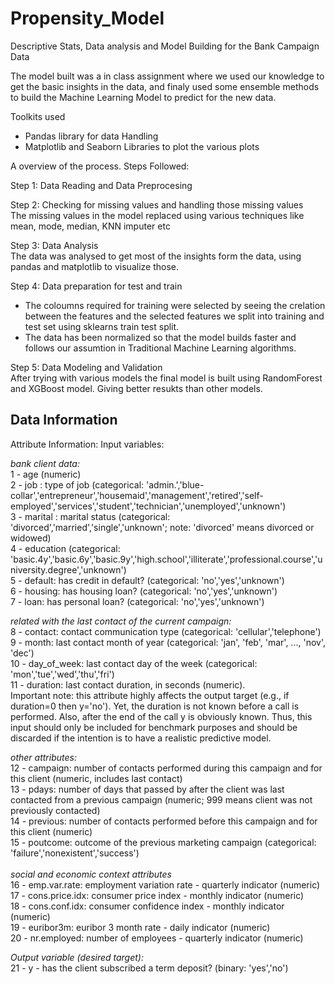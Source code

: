 # Propensity_Model

Descriptive Stats, Data analysis and Model Building for the Bank Campaign Data

The model built was a in class assignment where we used our knowledge to get the basic insights in the data, and finaly used some ensemble methods to build the Machine Learning Model to predict for the new data.

Toolkits used
* Pandas library for data Handling
* Matplotlib and Seaborn Libraries to plot the various plots 

A overview of the process.
Steps Followed:

Step 1: Data Reading and Data  Preprocesing

Step 2: Checking for missing values and handling those missing values 
  <br>The missing values in the model replaced using various techniques like mean, mode, median, KNN imputer etc

Step 3: Data Analysis 
  <br>The data was analysed to get most of the insights form the data, using pandas and matplotlib to visualize those.
  
Step 4: Data preparation for test and train
  * The coloumns required for training were selected by seeing the crelation between the features and the selected features we split into training and test set using sklearns train test split. 
  * The data has been normalized so that the model builds faster and follows our assumtion in Traditional Machine Learning algorithms.
  
Step 5: Data Modeling and Validation
  <br>After trying with various models the final model is built using RandomForest and XGBoost model. Giving better resukts than other models.
  
  
  
## Data Information
  Attribute Information:
Input variables:

*bank client data:* </br>
1 - age (numeric) </br>
2 - job : type of job (categorical: 'admin.','blue-collar','entrepreneur','housemaid','management','retired','self-employed','services','student','technician','unemployed','unknown') </br>
3 - marital : marital status (categorical: 'divorced','married','single','unknown'; note: 'divorced' means divorced or widowed) </br>
4 - education (categorical: 'basic.4y','basic.6y','basic.9y','high.school','illiterate','professional.course','university.degree','unknown') </br>
5 - default: has credit in default? (categorical: 'no','yes','unknown') </br>
6 - housing: has housing loan? (categorical: 'no','yes','unknown') </br>
7 - loan: has personal loan? (categorical: 'no','yes','unknown') </br>

*related with the last contact of the current campaign:* </br>
8 - contact: contact communication type (categorical: 'cellular','telephone') </br>
9 - month: last contact month of year (categorical: 'jan', 'feb', 'mar', ..., 'nov', 'dec') </br>
10 - day_of_week: last contact day of the week (categorical: 'mon','tue','wed','thu','fri') </br>
11 - duration: last contact duration, in seconds (numeric). </br>
    Important note: this attribute highly affects the output target (e.g., if duration=0 then y='no'). Yet, the duration is not known before a call is performed. Also, after the     end of the call y is obviously known. Thus, this input should only be included for benchmark purposes and should be discarded if the intention is to have a realistic             predictive model. </br>

*other attributes:* </br>
12 - campaign: number of contacts performed during this campaign and for this client (numeric, includes last contact) </br>
13 - pdays: number of days that passed by after the client was last contacted from a previous campaign (numeric; 999 means client was not previously contacted) </br>
14 - previous: number of contacts performed before this campaign and for this client (numeric) </br>
15 - poutcome: outcome of the previous marketing campaign (categorical: 'failure','nonexistent','success') </br>
 </br>
*social and economic context attributes* </br>
16 - emp.var.rate: employment variation rate - quarterly indicator (numeric) </br>
17 - cons.price.idx: consumer price index - monthly indicator (numeric) </br>
18 - cons.conf.idx: consumer confidence index - monthly indicator (numeric) </br>
19 - euribor3m: euribor 3 month rate - daily indicator (numeric) </br>
20 - nr.employed: number of employees - quarterly indicator (numeric) </br>

*Output variable (desired target):* </br>
21 - y - has the client subscribed a term deposit? (binary: 'yes','no') </br>

  
